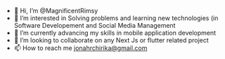 - 👋 Hi, I’m @MagnificentRimsy
- 👀 I’m interested in Solving problems and learning new technologies (in Software Developement and Social Media Management
- 🌱 I’m currently advancing my skills in mobile application development 
- 💞️ I’m looking to collaborate on any Next Js or flutter related project
- 📫 How to reach me jonahrchirika@gmail.com

<!---
MagnificentRimsy/MagnificentRimsy is a ✨ special ✨ repository because its `README.md` (this file) appears on your GitHub profile.
You can click the Preview link to take a look at your changes.
--->
